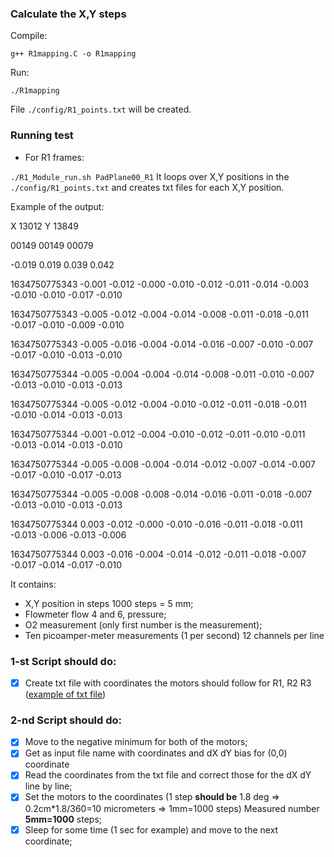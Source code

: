 ### **Calculate the X,Y steps**

Compile:

`g++ R1mapping.C -o R1mapping`

Run:

`./R1mapping`

File `./config/R1_points.txt` will be created.

### **Running test**

- For R1 frames:

`./R1_Module_run.sh PadPlane00_R1`
It loops over X,Y positions in the `./config/R1_points.txt` and creates txt files for each X,Y position.

Example of the output:

X 13012 Y 13849

00149 00149 00079

-0.019  0.019  0.039  0.042 

1634750775343 -0.001 -0.012 -0.000 -0.010 -0.012 -0.011 -0.014 -0.003 -0.010 -0.010 -0.017 -0.010 

1634750775343 -0.005 -0.012 -0.004 -0.014 -0.008 -0.011 -0.018 -0.011 -0.017 -0.010 -0.009 -0.010 

1634750775343 -0.005 -0.016 -0.004 -0.014 -0.016 -0.007 -0.010 -0.007 -0.017 -0.010 -0.013 -0.010 

1634750775344 -0.005 -0.004 -0.004 -0.014 -0.008 -0.011 -0.010 -0.007 -0.013 -0.010 -0.013 -0.013 

1634750775344 -0.005 -0.012 -0.004 -0.010 -0.012 -0.011 -0.018 -0.011 -0.010 -0.014 -0.013 -0.013 

1634750775344 -0.001 -0.012 -0.004 -0.010 -0.012 -0.011 -0.010 -0.011 -0.013 -0.014 -0.013 -0.010 

1634750775344 -0.005 -0.008 -0.004 -0.014 -0.012 -0.007 -0.014 -0.007 -0.017 -0.010 -0.017 -0.013 

1634750775344 -0.005 -0.008 -0.008 -0.014 -0.016 -0.011 -0.018 -0.007 -0.013 -0.010 -0.013 -0.013 

1634750775344 0.003 -0.012 -0.000 -0.010 -0.016 -0.011 -0.018 -0.011 -0.013 -0.006 -0.013 -0.006 

1634750775344 0.003 -0.016 -0.004 -0.014 -0.012 -0.011 -0.018 -0.007 -0.017 -0.014 -0.017 -0.010 

It contains:

- X,Y position in steps 1000 steps = 5 mm;
- Flowmeter flow 4 and 6, pressure;
- O2 measurement (only first number is the measurement);
- Ten picoamper-meter measurements (1 per second) 12 channels per line

### 1-st Script should do:
- [x] Create txt file with coordinates the motors should follow for R1, R2 R3 ([example of txt file](https://github.com/mohaas33/motor/blob/main/config/setXY_R1.txt))
### 2-nd Script should do:
- [x] Move to the negative minimum for both of the motors;
- [x] Get as input file name with coordinates and dX dY bias for (0,0) coordinate
- [x] Read the coordinates from the txt file and correct those for the dX dY line by line;
- [x] Set the motors to the coordinates (1 step **should be** 1.8 deg => 0.2cm*1.8/360=10 micrometers => 1mm=1000 steps) Measured number **5mm=1000** steps;
- [x] Sleep for some time (1 sec for example) and move to the next coordinate;
